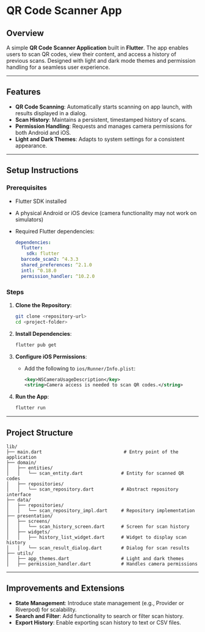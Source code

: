 # QR Code Scanner App

## Overview

A simple **QR Code Scanner Application** built in **Flutter**. The app enables users to scan QR codes, view their content, and access a history of previous scans. Designed with light and dark mode themes and permission handling for a seamless user experience.

---

## Features

- **QR Code Scanning**: Automatically starts scanning on app launch, with results displayed in a dialog.
- **Scan History**: Maintains a persistent, timestamped history of scans.
- **Permission Handling**: Requests and manages camera permissions for both Android and iOS.
- **Light and Dark Themes**: Adapts to system settings for a consistent appearance.

---

## Setup Instructions

### Prerequisites

- Flutter SDK installed
- A physical Android or iOS device (camera functionality may not work on simulators)
- Required Flutter dependencies:
    
    ```yaml
    dependencies:
      flutter:
        sdk: flutter
      barcode_scan2: ^4.3.3
      shared_preferences: ^2.1.0
      intl: ^0.18.0
      permission_handler: ^10.2.0
    
    ```
    

### Steps

1. **Clone the Repository**:
    
    ```bash
    git clone <repository-url>
    cd <project-folder>
    
    ```
    
2. **Install Dependencies**:
    
    ```bash
    flutter pub get
    
    ```
    
3. **Configure iOS Permissions**:
    - Add the following to `ios/Runner/Info.plist`:
        
        ```xml
        <key>NSCameraUsageDescription</key>
        <string>Camera access is needed to scan QR codes.</string>
        
        ```
        
4. **Run the App**:
    
    ```bash
    flutter run
    
    ```
    

---

## Project Structure

```
lib/
├── main.dart                              # Entry point of the application
├── domain/
│   ├── entities/
│   │   └── scan_entity.dart              # Entity for scanned QR codes
│   ├── repositories/
│   │   └── scan_repository.dart          # Abstract repository interface
├── data/
│   ├── repositories/
│   │   └── scan_repository_impl.dart     # Repository implementation
├── presentation/
│   ├── screens/
│   │   └── scan_history_screen.dart      # Screen for scan history
│   ├── widgets/
│   │   ├── history_list_widget.dart      # Widget to display scan history
│   │   └── scan_result_dialog.dart       # Dialog for scan results
├── utils/
│   ├── app_themes.dart                   # Light and dark themes
│   ├── permission_handler.dart           # Handles camera permissions

```

---

## Improvements and Extensions

- **State Management**: Introduce state management (e.g., Provider or Riverpod) for scalability.
- **Search and Filter**: Add functionality to search or filter scan history.
- **Export History**: Enable exporting scan history to text or CSV files.

  

